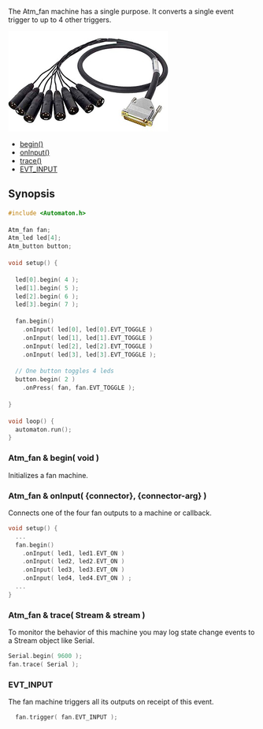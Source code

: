 The Atm_fan machine has a single purpose. It converts a single event trigger to up to 4 other triggers.

![Fade](images/fan-small.jpg)

<!-- md-tocify-begin -->
* [begin()](#atm_fan--begin-void-)  
* [onInput()](#atm_fan--oninput-connector-connector-arg-)  
* [trace()](#atm_fan--trace-stream--stream-)  
* [EVT_INPUT](#evt_input)  

<!-- md-tocify-end -->

## Synopsis ##

```c++
#include <Automaton.h>

Atm_fan fan;
Atm_led led[4];
Atm_button button;

void setup() {
 
  led[0].begin( 4 );
  led[1].begin( 5 );
  led[2].begin( 6 );
  led[3].begin( 7 );

  fan.begin() 
    .onInput( led[0], led[0].EVT_TOGGLE )
    .onInput( led[1], led[1].EVT_TOGGLE )
    .onInput( led[2], led[2].EVT_TOGGLE )
    .onInput( led[3], led[3].EVT_TOGGLE );
      
  // One button toggles 4 leds
  button.begin( 2 )
    .onPress( fan, fan.EVT_TOGGLE );

}

void loop() {
  automaton.run();
}
```

### Atm_fan & begin( void ) ###

Initializes a fan machine. 

### Atm_fan & onInput( {connector}, {connector-arg} ) ###

Connects one of the four fan outputs to a machine or callback.

```c++
void setup() {
  ...
  fan.begin()
    .onInput( led1, led1.EVT_ON ) 
    .onInput( led2, led2.EVT_ON ) 
    .onInput( led3, led3.EVT_ON ) 
    .onInput( led4, led4.EVT_ON ) ;
  ...
}
```

### Atm_fan & trace( Stream & stream ) ###

To monitor the behavior of this machine you may log state change events to a Stream object like Serial.

```c++
Serial.begin( 9600 );
fan.trace( Serial );
```

### EVT_INPUT ###

The fan machine triggers all its outputs on receipt of this event.

```c++
  fan.trigger( fan.EVT_INPUT );
```

